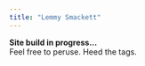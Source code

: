 ```yaml
---
title: "Lemmy Smackett"
---
```

**Site build in progress...**  
Feel free to peruse. Heed the tags.
